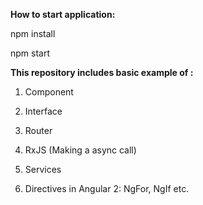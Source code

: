 **How to start application:** 

npm install

npm start

**This repository includes basic example of :**
1. Component

2. Interface

3. Router

4. RxJS (Making a async call)

5. Services

6. Directives in Angular 2: NgFor, NgIf etc.

